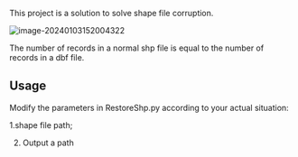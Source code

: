 This project is a solution to solve shape file corruption.

![image-20240103152004322](https://cdn.jsdelivr.net/gh/ytkz11/picture/imgs202401031520846.png)

The number of records in a normal shp file is equal to the number of records in a dbf file.



## Usage 

Modify the parameters in RestoreShp.py according to your actual situation: 

   1.shape file path; 

2. Output a path

   